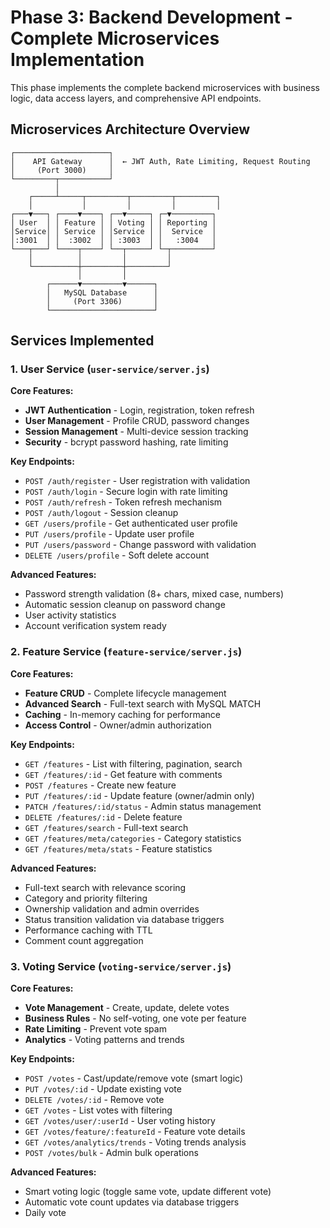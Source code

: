 # Phase 3: Backend Development - Complete Microservices Implementation

This phase implements the complete backend microservices with business logic, data access layers, and comprehensive API endpoints.

## Microservices Architecture Overview

```
┌─────────────────────┐
│    API Gateway      │  ← JWT Auth, Rate Limiting, Request Routing
│     (Port 3000)     │
└─────────┬───────────┘
          │
    ┌─────┴─────┬─────────┬─────────┬─────────┐
    │           │         │         │         │
┌───▼───┐ ┌────▼────┐ ┌──▼─────┐ ┌─▼─────────┐
│ User  │ │ Feature │ │ Voting │ │ Reporting │
│Service│ │ Service │ │Service │ │  Service  │
│:3001  │ │  :3002  │ │ :3003  │ │   :3004   │
└───┬───┘ └────┬────┘ └──┬─────┘ └─┬─────────┘
    │          │         │         │
    └──────────┼─────────┼─────────┘
               │         │
        ┌──────▼─────────▼──────┐
        │   MySQL Database      │
        │     (Port 3306)       │
        └───────────────────────┘
```

## Services Implemented

### 1. **User Service** (`user-service/server.js`)

**Core Features:**
- **JWT Authentication** - Login, registration, token refresh
- **User Management** - Profile CRUD, password changes
- **Session Management** - Multi-device session tracking
- **Security** - bcrypt password hashing, rate limiting

**Key Endpoints:**
- `POST /auth/register` - User registration with validation
- `POST /auth/login` - Secure login with rate limiting
- `POST /auth/refresh` - Token refresh mechanism
- `POST /auth/logout` - Session cleanup
- `GET /users/profile` - Get authenticated user profile
- `PUT /users/profile` - Update user profile
- `PUT /users/password` - Change password with validation
- `DELETE /users/profile` - Soft delete account

**Advanced Features:**
- Password strength validation (8+ chars, mixed case, numbers)
- Automatic session cleanup on password change
- User activity statistics
- Account verification system ready

### 2. **Feature Service** (`feature-service/server.js`)

**Core Features:**
- **Feature CRUD** - Complete lifecycle management
- **Advanced Search** - Full-text search with MySQL MATCH
- **Caching** - In-memory caching for performance
- **Access Control** - Owner/admin authorization

**Key Endpoints:**
- `GET /features` - List with filtering, pagination, search
- `GET /features/:id` - Get feature with comments
- `POST /features` - Create new feature
- `PUT /features/:id` - Update feature (owner/admin only)
- `PATCH /features/:id/status` - Admin status management
- `DELETE /features/:id` - Delete feature
- `GET /features/search` - Full-text search
- `GET /features/meta/categories` - Category statistics
- `GET /features/meta/stats` - Feature statistics

**Advanced Features:**
- Full-text search with relevance scoring
- Category and priority filtering
- Ownership validation and admin overrides
- Status transition validation via database triggers
- Performance caching with TTL
- Comment count aggregation

### 3. **Voting Service** (`voting-service/server.js`)

**Core Features:**
- **Vote Management** - Create, update, delete votes
- **Business Rules** - No self-voting, one vote per feature
- **Rate Limiting** - Prevent vote spam
- **Analytics** - Voting patterns and trends

**Key Endpoints:**
- `POST /votes` - Cast/update/remove vote (smart logic)
- `PUT /votes/:id` - Update existing vote
- `DELETE /votes/:id` - Remove vote
- `GET /votes` - List votes with filtering
- `GET /votes/user/:userId` - User voting history
- `GET /votes/feature/:featureId` - Feature vote details
- `GET /votes/analytics/trends` - Voting trends analysis
- `POST /votes/bulk` - Admin bulk operations

**Advanced Features:**
- Smart voting logic (toggle same vote, update different vote)
- Automatic vote count updates via database triggers
- Daily vote